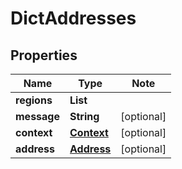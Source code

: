 # DictAddresses

## Properties

Name | Type | Note
---- | ---- | ----
**regions** | **List<String>** | 
**message** | **String** | [optional] 
**context** | [**Context**](Context.md) | [optional] 
**address** | [**Address**](Address.md) | [optional] 

